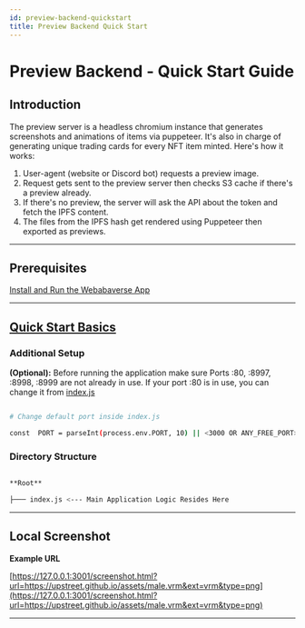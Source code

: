 ```yaml
---
id: preview-backend-quickstart
title: Preview Backend Quick Start
---
```


# Preview Backend - Quick Start Guide

## Introduction

The preview server is a headless chromium instance that generates screenshots and animations of items via puppeteer. It's also in charge of generating unique trading cards for every NFT item minted. Here's how it works:

1.  User-agent (website or Discord bot) requests a preview image.
2.  Request gets sent to the preview server then checks S3 cache if there's a preview already.
3.  If there's no preview, the server will ask the API about the token and fetch the IPFS content.
4.  The files from the IPFS hash get rendered using Puppeteer then exported as previews.

---

## Prerequisites

[Install and Run the Webabaverse App](https://github.com/upstreetai/upstreet.ai/blob/master/README.md)

---

## [Quick Start Basics](../quick-start-basics)

### Additional Setup

**(Optional):** Before running the application make sure Ports :80, :8997, :8998, :8999 are not already in use. If your port :80 is in use, you can change it from [index.js](https://github.com/upstreetai/preview-backend/blob/master/index.js#L17)
  
```bash

# Change default port inside index.js

const  PORT = parseInt(process.env.PORT, 10) || <3000 OR ANY_FREE_PORT>;

```

### Directory Structure

```bash

**Root**

├─── index.js <--- Main Application Logic Resides Here

```

---

## Local Screenshot

**Example URL**

  [https://127.0.0.1:3001/screenshot.html?url=https://upstreet.github.io/assets/male.vrm&ext=vrm&type=png](https://127.0.0.1:3001/screenshot.html?url=https://upstreet.github.io/assets/male.vrm&ext=vrm&type=png)

---